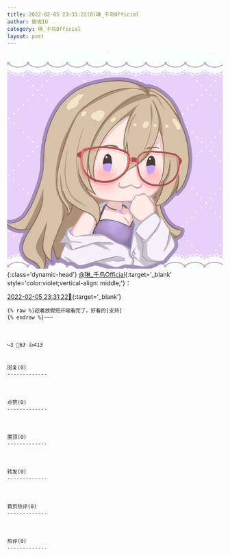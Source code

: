 ```yaml
---
title: 2022-02-05 23:31:22(0)琳_千鸟Official
author: 御坂IO
category: 琳_千鸟Official
layout: post
---
```


![img](/images/c0a88f85ebd0d056f37b114e0748e69556c8b488.jpg){:class='dynamic-head'}
[@琳_千鸟Official](https://space.bilibili.com/1620923329/dynamic){:target='_blank' style='color:violet;vertical-align: middle;'}：

[2022-02-05 23:31:22🔗](https://t.bilibili.com/623786799376984325){:target='_blank'}

~~~
{% raw %}趁着放假把开端看完了，好看的[支持]
{% endraw %}~~~



↪️3 💬63 👍413


回复(0)
-------------



点赞(0)
-------------



置顶(0)
-------------



转发(0)
-------------



首页热评(0)
-------------



热评(0)
-------------



